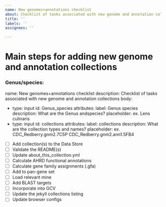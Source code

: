 ```yaml
---
name: New genomes+annotations checklist
about: Checklist of tasks associated with new genome and annotation collections
title: ''
labels: ''
assignees: ''

---
```


# Main steps for adding new genome and annotation collections

### Genus/species: 

name: New genomes+annotations checklist
description: Checklist of tasks associated with new genome and annotation collections
body:
  - type: input
    id: Genus_species
    attributes:
      label: Genus species
      description: What are the Genus andspecies?
      placeholder: ex. Lens culinaris
  - type: input
    id: collections
    attributes:
      label: collections
      description: What are the collection types and names?
      placeholder: ex. CDC_Redberry.gnm2.7C5P CDC_Redberry.gnm2.ann1.5FB4

- [ ] Add collection(s) to the Data Store
- [ ] Validate the README(s)
- [ ] Update about_this_collection.yml
- [ ] Calculate AHRD functional annotations 
- [ ] Calculate gene family assignments (.gfa) 
- [ ] Add to pan-gene set 
- [ ] Load relevant mine 
- [ ] Add BLAST targets 
- [ ] Incorporate into GCV 
- [ ] Update the jekyll collections listing 
- [ ] Update browser configs
